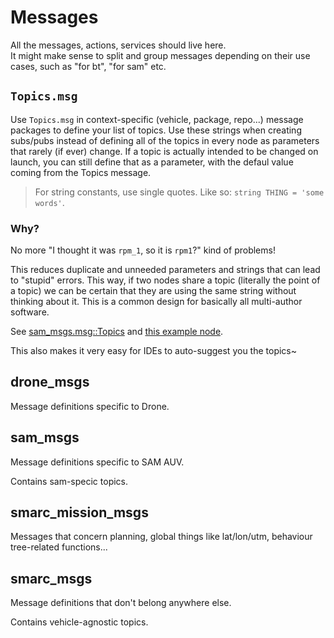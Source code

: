 # Messages

All the messages, actions, services should live here.  
It might make sense to split and group messages depending on their use cases, such as "for bt", "for sam" etc.


## `Topics.msg`
Use `Topics.msg` in context-specific (vehicle, package, repo...) message packages to define your list of topics.
Use these strings when creating subs/pubs instead of defining all of the topics in every node as parameters that rarely (if ever) change.
If a topic is actually intended to be changed on launch, you can still define that as a parameter, with the defaul value coming from the Topics message.

> For string constants, use single quotes. Like so: `string THING = 'some words'`.


### Why?
No more "I thought it was `rpm_1`, so it is `rpm1`?" kind of problems!

This reduces duplicate and unneeded parameters and strings that can lead to "stupid" errors. 
This way, if two nodes share a topic (literally the point of a topic) we can be certain that they are using the same string without thinking about it.
This is a common design for basically all multi-author software.

See [sam_msgs.msg::Topics](./sam_msgs/msg/Topics.msg) and [this example node](../examples/ros2_python_examples/ros2_python_examples/sam_view.py).

This also makes it very easy for IDEs to auto-suggest you the topics~

## drone_msgs
Message definitions specific to Drone.


## sam_msgs
Message definitions specific to SAM AUV.

Contains sam-specic topics.

## smarc_mission_msgs
Messages that concern planning, global things like lat/lon/utm, behaviour tree-related functions...


## smarc_msgs
Message definitions that don't belong anywhere else.

Contains vehicle-agnostic topics.
